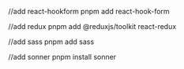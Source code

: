 //add react-hookform
pnpm add react-hook-form

//add redux
pnpm add @reduxjs/toolkit react-redux

//add sass
pnpm add sass

//add sonner
pnpm install sonner

